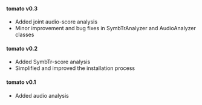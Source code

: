 #### tomato v0.3
 - Added joint audio-score analysis
 - Minor improvement and bug fixes in SymbTrAnalyzer and AudioAnalyzer classes

#### tomato v0.2
 - Added SymbTr-score analysis
 - Simplified and improved the installation process

#### tomato v0.1
 - Added audio analysis

